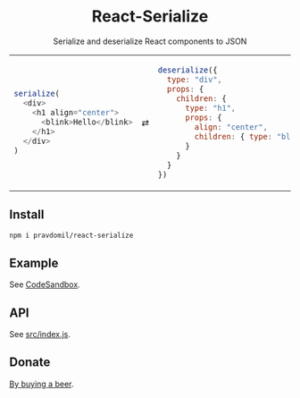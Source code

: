<h1 align="center">React-Serialize</h1>
<p align="center">Serialize and deserialize React components to JSON</p>

<table><tr><td>

```js
serialize(
  <div>
    <h1 align="center">
      <blink>Hello</blink>
    </h1>
  </div>
)
```

</td><td>⇄</td><td>

```js
deserialize({
  type: "div",
  props: {
    children: {
      type: "h1",
      props: {
        align: "center",
        children: { type: "blink", props: { children: "Hello" } }
      }
    }
  }
})
```

</td></tr></table>

## Install

```sh
npm i pravdomil/react-serialize
```

## Example

See [CodeSandbox](https://codesandbox.io/embed/github/pravdomil/react-serialize/tree/master/example?expanddevtools=1).

## API

See [src/index.js](src/index.js#L1).

## Donate

[By buying a beer](https://www.paypal.com/cgi-bin/webscr?cmd=_s-xclick&hosted_button_id=BCL2X3AFQBAP2&item_name=react-serialize%20Beer).
